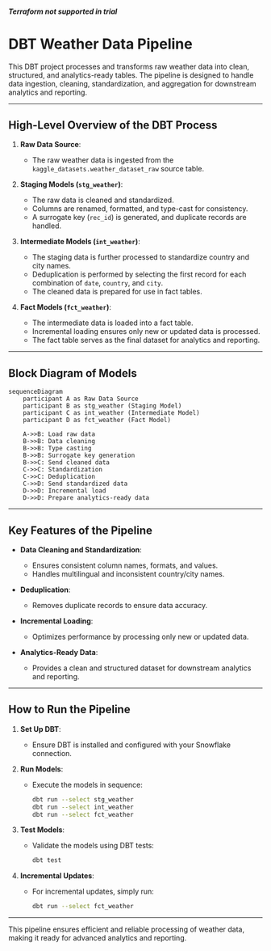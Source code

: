 ##### Terraform not supported in trial

# DBT Weather Data Pipeline

This DBT project processes and transforms raw weather data into clean, structured, and analytics-ready tables. The pipeline is designed to handle data ingestion, cleaning, standardization, and aggregation for downstream analytics and reporting.

---

## High-Level Overview of the DBT Process

1. **Raw Data Source**:
   - The raw weather data is ingested from the `kaggle_datasets.weather_dataset_raw` source table.

2. **Staging Models (`stg_weather`)**:
   - The raw data is cleaned and standardized.
   - Columns are renamed, formatted, and type-cast for consistency.
   - A surrogate key (`rec_id`) is generated, and duplicate records are handled.

3. **Intermediate Models (`int_weather`)**:
   - The staging data is further processed to standardize country and city names.
   - Deduplication is performed by selecting the first record for each combination of `date`, `country`, and `city`.
   - The cleaned data is prepared for use in fact tables.

4. **Fact Models (`fct_weather`)**:
   - The intermediate data is loaded into a fact table.
   - Incremental loading ensures only new or updated data is processed.
   - The fact table serves as the final dataset for analytics and reporting.

---

## Block Diagram of Models

```mermaid
sequenceDiagram
    participant A as Raw Data Source
    participant B as stg_weather (Staging Model)
    participant C as int_weather (Intermediate Model)
    participant D as fct_weather (Fact Model)

    A->>B: Load raw data
    B->>B: Data cleaning
    B->>B: Type casting
    B->>B: Surrogate key generation
    B->>C: Send cleaned data
    C->>C: Standardization
    C->>C: Deduplication
    C->>D: Send standardized data
    D->>D: Incremental load
    D->>D: Prepare analytics-ready data
```



---

## Key Features of the Pipeline

- **Data Cleaning and Standardization**:
  - Ensures consistent column names, formats, and values.
  - Handles multilingual and inconsistent country/city names.

- **Deduplication**:
  - Removes duplicate records to ensure data accuracy.

- **Incremental Loading**:
  - Optimizes performance by processing only new or updated data.

- **Analytics-Ready Data**:
  - Provides a clean and structured dataset for downstream analytics and reporting.

---

## How to Run the Pipeline

1. **Set Up DBT**:
   - Ensure DBT is installed and configured with your Snowflake connection.

2. **Run Models**:
   - Execute the models in sequence:
     ```bash
     dbt run --select stg_weather
     dbt run --select int_weather
     dbt run --select fct_weather
     ```

3. **Test Models**:
   - Validate the models using DBT tests:
     ```bash
     dbt test
     ```

4. **Incremental Updates**:
   - For incremental updates, simply run:
     ```bash
     dbt run --select fct_weather
     ```

---

This pipeline ensures efficient and reliable processing of weather data, making it ready for advanced analytics and reporting.